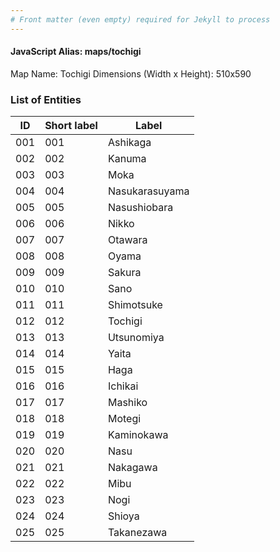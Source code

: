 ```yaml
---
# Front matter (even empty) required for Jekyll to process
---
```


#### JavaScript Alias: maps/tochigi

Map Name: Tochigi
Dimensions (Width x Height): 510x590





### List of Entities

ID | Short label | Label
---|---|---|
001|001|Ashikaga
002|002|Kanuma
003|003|Moka
004|004|Nasukarasuyama
005|005|Nasushiobara
006|006|Nikko
007|007|Otawara
008|008|Oyama
009|009|Sakura
010|010|Sano
011|011|Shimotsuke
012|012|Tochigi
013|013|Utsunomiya
014|014|Yaita
015|015|Haga
016|016|Ichikai
017|017|Mashiko
018|018|Motegi
019|019|Kaminokawa
020|020|Nasu
021|021|Nakagawa
022|022|Mibu
023|023|Nogi
024|024|Shioya
025|025|Takanezawa
